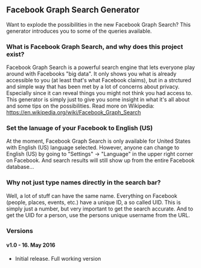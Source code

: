## Facebook Graph Search Generator
Want to explode the possibilities in the new Facebook Graph Search? This generator introduces you to some of the queries available.

### What is Facebook Graph Search, and why does this project exist?
Facebook Graph Search is a powerful search engine that lets everyone play around with Facebooks "big data". It only shows you what is already accessible to you (at least that's what Facebook claims), but in a strctured and simple way that has been met by a lot of concerns about privacy. Especially since it can reveal things you might not think you had access to. This generator is simply just to give you some insight in what it's all about and some tips on the possibilities. Read more on Wikipedia: https://en.wikipedia.org/wiki/Facebook_Graph_Search

### Set the lanuage of your Facebook to English (US)
At the moment, Facebook Graph Search is only available for United States with English (US) language selected. However, anyone can change to English (US) by going to "Settings" -> "Language" in the upper right corner on Facebook. And search results will still show up from the entire Facebook database...

### Why not just type names directly in the search bar?
Well, a lot of stuff can have the same name. Everything on Facebook (people, places, events, etc.) have a unique ID, a so called UID. This is simply just a number, but very important to get the search accurate. And to get the UID for a person, use the persons unique username from the URL.

### Versions

#### v1.0 - 16. May 2016
* Initial release. Full working version